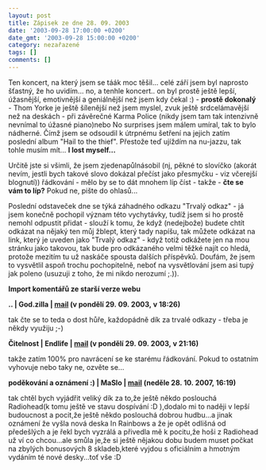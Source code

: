 ```yaml
---
layout: post
title: Zápisek ze dne 28. 09. 2003
date: '2003-09-28 17:00:00 +0200'
date_gmt: '2003-09-28 15:00:00 +0200'
category: nezařazené
tags: []
comments: []
---
```

<p>Ten koncert, na který jsem se táák moc těšil... celé září jsem byl naprosto šťastný, že ho uvidím...  no, a tenhle koncert.. on byl prostě ještě lepší, úžasnější, emotivnější a geniálnější  než jsem kdy čekal :) - <strong>prostě dokonalý</strong> - Thom Yorke je ještě šílenější  než jsem myslel, zvuk ještě srdcelámavější než na deskách - při závěrečné Karma Police (nikdy jsem  tam tak intenzivně nevnímal to úžasné piano)nebo No surprises jsem málem umíral, tak to bylo nádherné.  Čímž jsem se odsoudil k útrpnému šetření na jejich zatím poslední album "Hail to the thief". Přestože  teď ujíždím na nu-jazzu, tak tohle musím mít... <strong>I lost myself...</strong></p>
<p>Určitě jste si všimli, že jsem zjedenapůlnásobil (nj, pěkné to slovíčko (akorát nevím, jestli  bych takové slovo dokázal přečíst jako přesmyčku - viz včerejší blognutí)) řádkování - mělo by se to dát  mnohem líp číst - takže - <strong>čte se vám to líp?</strong> Pokud ne, pište do ohlasů...</p>
<p>Poslední odstaveček dne se týká záhadného odkazu "Trvalý odkaz" - já jsem konečně pochopil význam této vychytávky,  tudíž jsem si ho prostě nemohl odpustit přidat - slouží k tomu, že když (nedejbože) budete chtít odkázat  na nějaký ten můj žblept, který tady napíšu, tak můžete odkázat na link, který je uveden jako "Trvalý odkaz"  - když totiž odkážete jen na mou stránku jako takovou, tak bude pro odkázaného velmi těžké najít co hledá,  protože mezitím tu už naskáče spousta dalších příspěvků. Doufám, že jsem to vysvětlil aspoň trochu  pochopitelně, neboť na vysvětlování jsem asi tupý jak poleno (usuzuji z toho, že mi nikdo nerozumí ;.)).</p>
<div class="import-komentaru">
<p><strong>Import komentářů ze starší verze webu</strong></p>
<div class="comment">
<p style="font-weight:bold"><span class="compredmet">..</span> | <span class="comname">God.zilla</span> |  <a href="mailto:god.zilla at seznam dot cz">mail</a> (v&nbsp;pondělí&nbsp;29.&nbsp;09.&nbsp;2003,&nbsp;v&nbsp;18:26)</p>
<p>tak čte se to teda o dost hůře, každopádně dík za trvalé odkazy - třeba je někdy využiju ;-) </p>
</div>
<div class="comment">
<p style="font-weight:bold"><span class="compredmet">Čitelnost</span> | <span class="comname">Endlife</span> |  <a href="mailto:jan.martinek@post.cz">mail</a> (v&nbsp;pondělí&nbsp;29.&nbsp;09.&nbsp;2003,&nbsp;v&nbsp;21:16)</p>
<p>takže zatím 100% pro navrácení se ke starému řádkování. Pokud to ostatním vyhovuje nebo taky ne, ozvěte se... </p>
</div>
<div class="comment">
<p style="font-weight:bold"><span class="compredmet">poděkování a oznámení :)</span> | <span class="comname">MaSlo</span> |  <a href="mailto:Legovlas@seznam.cz">mail</a> (neděle&nbsp;28.&nbsp;10.&nbsp;2007,&nbsp;16:19)</p>
<p>tak chtěl bych vyjádřit veliký dík za to,že ještě někdo poslouchá Radiohead(k tomu ještě ve stavu dospívání :D ),dodalo mi to naději v lepší budoucnost a pocit,že ještě někdo poslouchá dobrou hudbu...a jinak oznámení že vyšla nová deska In Rainbows a že je opět odlišná od předešlých a je řekl bych vyzrálá a přivedla mě k pocitu,že hoši z Radiohead už ví co chcou...ale smůla je,že si ještě nějakou dobu budem muset počkat na zbylých bonusových 8 skladeb,které vyjdou s oficiálním a hmotným vydáním té nové desky...toť vše :D </p>
</div>
</div>
